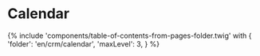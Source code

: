 # Calendar

{% include 'components/table-of-contents-from-pages-folder.twig' with {
  'folder': 'en/crm/calendar',
  'maxLevel': 3,
} %}
